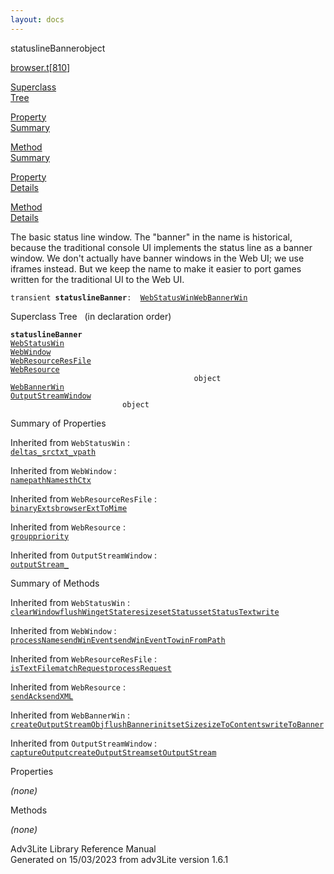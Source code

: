 ```yaml
---
layout: docs
---
```

<span class="title">statuslineBanner</span><span class="type">object</span>

[browser.t](../file/browser.t.html)\[[810](../source/browser.t.html#810)\]

[Superclass  
Tree](#_SuperClassTree_)

[Property  
Summary](#_PropSummary_)

[Method  
Summary](#_MethodSummary_)

[Property  
Details](#_Properties_)

[Method  
Details](#_Methods_)



The basic status line window. The "banner" in the name is historical,
because the traditional console UI implements the status line as a
banner window. We don't actually have banner windows in the Web UI; we
use iframes instead. But we keep the name to make it easier to port
games written for the traditional UI to the Web UI.

`transient `**`statuslineBanner`**` :   `[`WebStatusWin`](../object/WebStatusWin.html)[`WebBannerWin`](../object/WebBannerWin.html)



<span id="_SuperClassTree_"></span>



<span class="hdln">Superclass Tree</span>   (in declaration order)



**`statuslineBanner`**  
[`WebStatusWin`](../object/WebStatusWin.html)  
[`WebWindow`](../object/WebWindow.html)  
[`WebResourceResFile`](../object/WebResourceResFile.html)  
[`WebResource`](../object/WebResource.html)  
`                                         object`  
[`WebBannerWin`](../object/WebBannerWin.html)  
[`OutputStreamWindow`](../object/OutputStreamWindow.html)  
`                         object`  
<span id="_PropSummary_"></span>



<span class="hdln">Summary of Properties</span>  





Inherited from `WebStatusWin` :  
[`deltas_`](../object/WebStatusWin.html#deltas_)[`src`](../object/WebStatusWin.html#src)[`txt_`](../object/WebStatusWin.html#txt_)[`vpath`](../object/WebStatusWin.html#vpath)

Inherited from `WebWindow` :  
[`name`](../object/WebWindow.html#name)[`pathName`](../object/WebWindow.html#pathName)[`sthCtx`](../object/WebWindow.html#sthCtx)

Inherited from `WebResourceResFile` :  
[`binaryExts`](../object/WebResourceResFile.html#binaryExts)[`browserExtToMime`](../object/WebResourceResFile.html#browserExtToMime)

Inherited from `WebResource` :  
[`group`](../object/WebResource.html#group)[`priority`](../object/WebResource.html#priority)



Inherited from `OutputStreamWindow` :  
[`outputStream_`](../object/OutputStreamWindow.html#outputStream_)

<span id="_MethodSummary_"></span>



<span class="hdln">Summary of Methods</span>  





Inherited from `WebStatusWin` :  
[`clearWindow`](../object/WebStatusWin.html#clearWindow)[`flushWin`](../object/WebStatusWin.html#flushWin)[`getState`](../object/WebStatusWin.html#getState)[`resize`](../object/WebStatusWin.html#resize)[`setStatus`](../object/WebStatusWin.html#setStatus)[`setStatusText`](../object/WebStatusWin.html#setStatusText)[`write`](../object/WebStatusWin.html#write)

Inherited from `WebWindow` :  
[`processName`](../object/WebWindow.html#processName)[`sendWinEvent`](../object/WebWindow.html#sendWinEvent)[`sendWinEventTo`](../object/WebWindow.html#sendWinEventTo)[`winFromPath`](../object/WebWindow.html#winFromPath)

Inherited from `WebResourceResFile` :  
[`isTextFile`](../object/WebResourceResFile.html#isTextFile)[`matchRequest`](../object/WebResourceResFile.html#matchRequest)[`processRequest`](../object/WebResourceResFile.html#processRequest)

Inherited from `WebResource` :  
[`sendAck`](../object/WebResource.html#sendAck)[`sendXML`](../object/WebResource.html#sendXML)

Inherited from `WebBannerWin` :  
[`createOutputStreamObj`](../object/WebBannerWin.html#createOutputStreamObj)[`flushBanner`](../object/WebBannerWin.html#flushBanner)[`init`](../object/WebBannerWin.html#init)[`setSize`](../object/WebBannerWin.html#setSize)[`sizeToContents`](../object/WebBannerWin.html#sizeToContents)[`writeToBanner`](../object/WebBannerWin.html#writeToBanner)

Inherited from `OutputStreamWindow` :  
[`captureOutput`](../object/OutputStreamWindow.html#captureOutput)[`createOutputStream`](../object/OutputStreamWindow.html#createOutputStream)[`setOutputStream`](../object/OutputStreamWindow.html#setOutputStream)

<span id="_Properties_"></span>



<span class="hdln">Properties</span>  



*(none)* <span id="_Methods_"></span>



<span class="hdln">Methods</span>  



*(none)*



Adv3Lite Library Reference Manual  
Generated on 15/03/2023 from adv3Lite version 1.6.1


